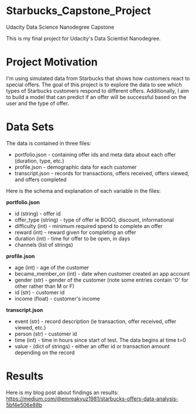 # Starbucks_Capstone_Project
Udacity Data Science Nanodegree Capstone

This is my final project for Udacity's Data Scientist Nanodegree.

# Project Motivation
I'm using simulated data from Starbucks that shows how customers react to special offers. The goal of this project is to explore the data to see which types of Starbucks customers respond to different offers. 
Additionally, I aim to build a model that can predict if an offer will be successful based on the user and the type of offer.

# Data Sets

The data is contained in three files:

* portfolio.json - containing offer ids and meta data about each offer (duration, type, etc.)
* profile.json - demographic data for each customer
* transcript.json - records for transactions, offers received, offers viewed, and offers completed

Here is the schema and explanation of each variable in the files:

**portfolio.json**
* id (string) - offer id
* offer_type (string) - type of offer ie BOGO, discount, informational
* difficulty (int) - minimum required spend to complete an offer
* reward (int) - reward given for completing an offer
* duration (int) - time for offer to be open, in days
* channels (list of strings)

**profile.json**
* age (int) - age of the customer 
* became_member_on (int) - date when customer created an app account
* gender (str) - gender of the customer (note some entries contain 'O' for other rather than M or F)
* id (str) - customer id
* income (float) - customer's income

**transcript.json**
* event (str) - record description (ie transaction, offer received, offer viewed, etc.)
* person (str) - customer id
* time (int) - time in hours since start of test. The data begins at time t=0
* value - (dict of strings) - either an offer id or transaction amount depending on the record

# Results
Here is my blog post about findings an results: https://medium.com/@emreakyuz1981/starbucks-offers-data-analysis-5bf4e506e88b
